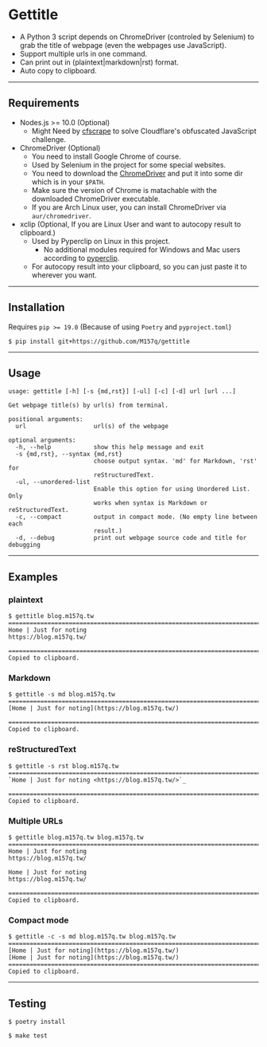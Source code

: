 # Gettitle

+ A Python 3 script depends on ChromeDriver (controled by Selenium) to grab the title of webpage (even the webpages use JavaScript).
+ Support multiple urls in one command.
+ Can print out in (plaintext|markdown|rst) format.
+ Auto copy to clipboard.

---

## Requirements

+ Nodes.js >= 10.0 (Optional)
    + Might Need by [cfscrape](https://github.com/Anorov/cloudflare-scrape) to solve Cloudflare's obfuscated JavaScript challenge.
+ ChromeDriver (Optional)
    + You need to install Google Chrome of course.
    + Used by Selenium in the project for some special websites.
    + You need to download the [ChromeDriver](https://sites.google.com/a/chromium.org/chromedriver/downloads) and put it into some dir which is in your `$PATH`.
    + Make sure the version of Chrome is matachable with the downloaded ChromeDriver executable.
    + If you are Arch Linux user, you can install ChromeDriver via `aur/chromedriver`.
+ xclip (Optional, If you are Linux User and want to autocopy result to clipboard.)
    + Used by Pyperclip on Linux in this project.
        - No additional modules required for Windows and Mac users according to [pyperclip](https://github.com/asweigart/pyperclip).
    + For autocopy result into your clipboard, so you can just paste it to wherever you want.

---

## Installation

Requires `pip >= 19.0` (Because of using `Poetry` and `pyproject.toml`)

`$ pip install git+https://github.com/M157q/gettitle`

---

## Usage

```
usage: gettitle [-h] [-s {md,rst}] [-ul] [-c] [-d] url [url ...]

Get webpage title(s) by url(s) from terminal.

positional arguments:
  url                   url(s) of the webpage

optional arguments:
  -h, --help            show this help message and exit
  -s {md,rst}, --syntax {md,rst}
                        choose output syntax. 'md' for Markdown, 'rst' for
                        reStructuredText.
  -ul, --unordered-list
                        Enable this option for using Unordered List. Only
                        works when syntax is Markdown or reStructuredText.
  -c, --compact         output in compact mode. (No empty line between each
                        result.)
  -d, --debug           print out webpage source code and title for debugging
```

---

## Examples

### plaintext
```
$ gettitle blog.m157q.tw
================================================================================
Home | Just for noting
https://blog.m157q.tw/

================================================================================
Copied to clipboard.
```

### Markdown
```
$ gettitle -s md blog.m157q.tw
================================================================================
[Home | Just for noting](https://blog.m157q.tw/)

================================================================================
Copied to clipboard.
```

### reStructuredText
```
$ gettitle -s rst blog.m157q.tw
================================================================================
`Home | Just for noting <https://blog.m157q.tw/>`_

================================================================================
Copied to clipboard.
```

### Multiple URLs
```
$ gettitle blog.m157q.tw blog.m157q.tw
================================================================================
Home | Just for noting
https://blog.m157q.tw/

Home | Just for noting
https://blog.m157q.tw/

================================================================================
Copied to clipboard.
```

### Compact mode
```
$ gettitle -c -s md blog.m157q.tw blog.m157q.tw
================================================================================
[Home | Just for noting](https://blog.m157q.tw/)
[Home | Just for noting](https://blog.m157q.tw/)
================================================================================
Copied to clipboard.
```

---

## Testing

`$ poetry install`

`$ make test`

